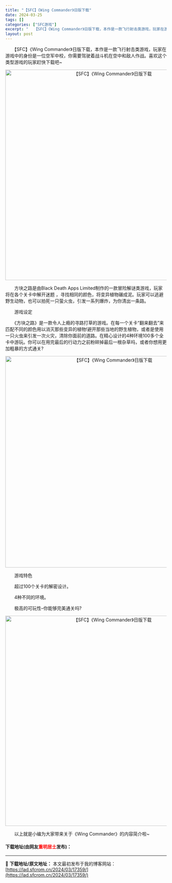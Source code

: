 ```yaml
---
title: "【SFC】《Wing Commander》日版下载"
date: 2024-03-25
tags: []
categories: ["SFC游戏"]
excerpt: "　　【SFC】《Wing Commander》日版下载，本作是一款飞行射击类游戏，玩家在游戏中的身份是一位空军中校，你需要驾驶着战斗机在空中和敌人作战。喜欢这个类型游戏的玩家赶快下载吧~ 　　方块之路是由Black Death Apps Limited制作的一款冒险解谜类游戏，玩家将在各个关卡中解开&hellip;"
layout: post
---
```


 <p>　　【SFC】《Wing Commander》日版下载，本作是一款飞行射击类游戏，玩家在游戏中的身份是一位空军中校，你需要驾驶着战斗机在空中和敌人作战。喜欢这个类型游戏的玩家赶快下载吧~</p> <p align="center"><img align="" border="0" src="https://lad.sfcrom.cn/wp-content/uploads/2024/03/20240325_6600d6fbbf4b0.png" width="655" alt="【SFC】《Wing Commander》日版下载" /></p> <p>　　方块之路是由Black Death Apps Limited制作的一款冒险解谜类游戏，玩家将在各个关卡中解开迷题 ，寻找相同的颜色，将变异植物碾成泥。玩家可以逃避野生动物，也可以拍死一只萤火虫，引发一系列爆炸，为你清出一条路。</p> <p>　　游戏设定</p> <p>　　《方块之路》是一款令人上瘾的寻路打草的游戏。在每一个关卡&ldquo;翻来翻去&rdquo;来匹配不同的颜色用以消灭那些变异的植物!避开那些当地的野生植物，或者是使用一只火虫来引发一次火灾，清除你面前的道路。在精心设计的4种环境100多个全卡中游玩。你可以在用完最后的行动力之前粉碎掉最后一根杂草吗，或者你想用更加粗暴的方式通关?</p> <p align="center"><img align="" border="0" src="https://lad.sfcrom.cn/wp-content/uploads/2024/03/20240325_6600d6fd63dd4.png" width="658" alt="【SFC】《Wing Commander》日版下载" /></p> <p>　　游戏特色</p> <p>　　超过100个关卡的解密设计。</p> <p>　　4种不同的环境。</p> <p>　　极高的可玩性&ndash;你能够完美通关吗?</p> <p align="center"><img align="" border="0" src="https://lad.sfcrom.cn/wp-content/uploads/2024/03/20240325_6600d6feb27b4.png" width="654" alt="【SFC】《Wing Commander》日版下载" /></p> <p>　　以上就是小编为大家带来关于《Wing Commander》的内容简介啦~</p> <p><h4>下载地址(由网友<font color="red">重明居士</font>发布)：</h4></p> 

---
📖 **下载地址/原文地址：** 本文最初发布于我的博客网站：[https://lad.sfcrom.cn/2024/03/17359/](https://lad.sfcrom.cn/2024/03/17359/)
